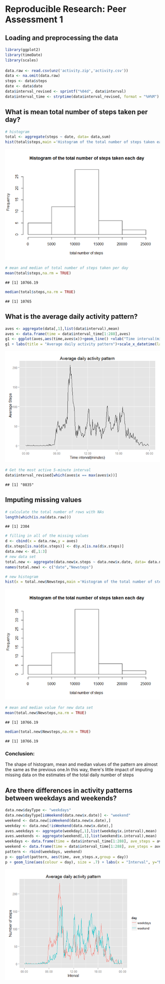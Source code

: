 # Reproducible Research: Peer Assessment 1


## Loading and preprocessing the data


```r
library(ggplot2)
library(timeDate)
library(scales)

data.raw <- read.csv(unz('activity.zip','activity.csv'))
data <- na.omit(data.raw)
steps <- data$steps
date <- data$date
data$interval_revised <- sprintf("%04d", data$interval)
data$interval_time <- strptime(data$interval_revised, format = "%H%M")
```

## What is mean total number of steps taken per day?


```r
# histogram
total <- aggregate(steps ~ date, data= data,sum)
hist(total$steps,main ='Histogram of the total number of steps taken each day',xlab ='total number of steps ')
```

![](PA1_template_files/figure-html/unnamed-chunk-2-1.png) 

```r
# mean and median of total number of steps taken per day
mean(total$steps,na.rm = TRUE)
```

```
## [1] 10766.19
```

```r
median(total$steps,na.rm = TRUE)
```

```
## [1] 10765
```

## What is the average daily activity pattern?


```r
aves <- aggregate(data[,1],list(data$interval),mean)
aves <- data.frame(time = data$interval_time[1:288],aves)
g1 <- ggplot(aves,aes(time,aves$x))+geom_line() +xlab("Time interval(minutes)") + ylab("Average Steps") +list()
g1 + labs(title = "Average daily activity pattern")+scale_x_datetime(labels= date_format("%H:%M"))    
```

![](PA1_template_files/figure-html/unnamed-chunk-3-1.png) 


```r
# Get the most active 5-minute interval
data$interval_revised[which(aves$x == max(aves$x))]
```

```
## [1] "0835"
```
## Imputing missing values


```r
# calculate the total number of rows with NAs
length(which(is.na(data.raw)))
```

```
## [1] 2304
```


```r
# filling in all of the missing values
d <- cbind(x = data.raw,y = aves)
d$x.steps[is.na(d$x.steps)] <- d$y.x[is.na(d$x.steps)]  
data.new <- d[,1:3]
# new data set
total.new <- aggregate(data.new$x.steps ~ data.new$x.date, data= data.new,sum)
names(total.new) <- c("date","Newsteps")
```


```r
# new histogram
hist(x = total.new$Newsteps,main ='Histogram of the total number of steps taken each day',xlab ='total number of steps ')
```

![](PA1_template_files/figure-html/unnamed-chunk-7-1.png) 


```r
# mean and median value for new data set
mean(total.new$Newsteps,na.rm = TRUE)
```

```
## [1] 10766.19
```

```r
median(total.new$Newsteps,na.rm = TRUE)
```

```
## [1] 10766.19
```

### Conclusion: 
The shape of histogram, mean and median values of the pattern are almost the same as the previous one.In this way, there's little impact of imputing missing data on the estimates of the total daily number of steps

## Are there differences in activity patterns between weekdays and weekends?


```r
data.new$dayType <- "weekdays" 
data.new$dayType[isWeekend(data.new$x.date)] <- "weekend"
weekend <- data.new[isWeekend(data.new$x.date),]
weekday <- data.new[!isWeekend(data.new$x.date),]
aves.weekdays <- aggregate(weekday[,1],list(weekday$x.interval),mean)
aves.weekends <- aggregate(weekend[,1],list(weekend$x.interval),mean)
weekdays <- data.frame(time = data$interval_time[1:288], ave_steps = aves.weekdays, day = "weekdays")
weekend <- data.frame(time = data$interval_time[1:288], ave_steps = aves.weekends, day = "weekend")
pattern <- rbind(weekdays, weekend)
p <- ggplot(pattern, aes(time, ave_steps.x,group = day))
p + geom_line(aes(colour = day), size = .7) + labs(x = "Interval", y="Number of steps", title = "Average daily activity pattern")+scale_x_datetime(labels= date_format("%H:%M"))  
```

![](PA1_template_files/figure-html/unnamed-chunk-9-1.png) 
